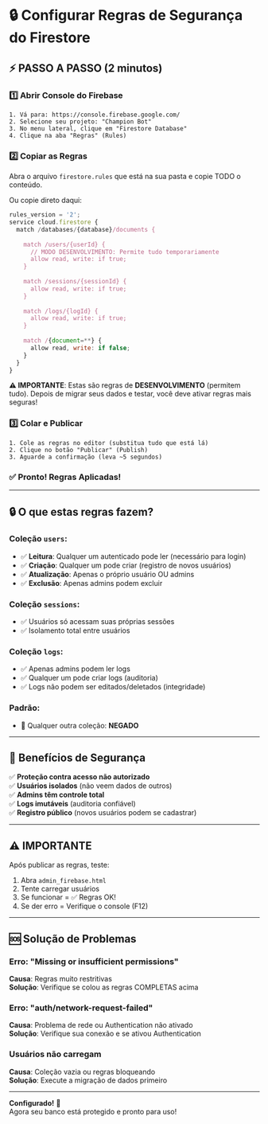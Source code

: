 # 🔒 Configurar Regras de Segurança do Firestore

## ⚡ PASSO A PASSO (2 minutos)

### 1️⃣ Abrir Console do Firebase
```
1. Vá para: https://console.firebase.google.com/
2. Selecione seu projeto: "Champion Bot"
3. No menu lateral, clique em "Firestore Database"
4. Clique na aba "Regras" (Rules)
```

### 2️⃣ Copiar as Regras
Abra o arquivo `firestore.rules` que está na sua pasta e copie TODO o conteúdo.

Ou copie direto daqui:

```javascript
rules_version = '2';
service cloud.firestore {
  match /databases/{database}/documents {
    
    match /users/{userId} {
      // MODO DESENVOLVIMENTO: Permite tudo temporariamente
      allow read, write: if true;
    }
    
    match /sessions/{sessionId} {
      allow read, write: if true;
    }
    
    match /logs/{logId} {
      allow read, write: if true;
    }
    
    match /{document=**} {
      allow read, write: if false;
    }
  }
}
```

**⚠️ IMPORTANTE**: Estas são regras de **DESENVOLVIMENTO** (permitem tudo). Depois de migrar seus dados e testar, você deve ativar regras mais seguras!

### 3️⃣ Colar e Publicar
```
1. Cole as regras no editor (substitua tudo que está lá)
2. Clique no botão "Publicar" (Publish)
3. Aguarde a confirmação (leva ~5 segundos)
```

### ✅ Pronto! Regras Aplicadas!

---

## 🔒 O que estas regras fazem?

### **Coleção `users`:**
- ✅ **Leitura**: Qualquer um autenticado pode ler (necessário para login)
- ✅ **Criação**: Qualquer um pode criar (registro de novos usuários)
- ✅ **Atualização**: Apenas o próprio usuário OU admins
- ✅ **Exclusão**: Apenas admins podem excluir

### **Coleção `sessions`:**
- ✅ Usuários só acessam suas próprias sessões
- ✅ Isolamento total entre usuários

### **Coleção `logs`:**
- ✅ Apenas admins podem ler logs
- ✅ Qualquer um pode criar logs (auditoria)
- ✅ Logs não podem ser editados/deletados (integridade)

### **Padrão:**
- 🚫 Qualquer outra coleção: **NEGADO**

---

## 🎯 Benefícios de Segurança

✅ **Proteção contra acesso não autorizado**  
✅ **Usuários isolados** (não veem dados de outros)  
✅ **Admins têm controle total**  
✅ **Logs imutáveis** (auditoria confiável)  
✅ **Registro público** (novos usuários podem se cadastrar)  

---

## ⚠️ IMPORTANTE

Após publicar as regras, teste:

1. Abra `admin_firebase.html`
2. Tente carregar usuários
3. Se funcionar = ✅ Regras OK!
4. Se der erro = Verifique o console (F12)

---

## 🆘 Solução de Problemas

### Erro: "Missing or insufficient permissions"
**Causa**: Regras muito restritivas  
**Solução**: Verifique se colou as regras COMPLETAS acima

### Erro: "auth/network-request-failed"
**Causa**: Problema de rede ou Authentication não ativado  
**Solução**: Verifique sua conexão e se ativou Authentication

### Usuários não carregam
**Causa**: Coleção vazia ou regras bloqueando  
**Solução**: Execute a migração de dados primeiro

---

**Configurado!** 🎉  
Agora seu banco está protegido e pronto para uso!
